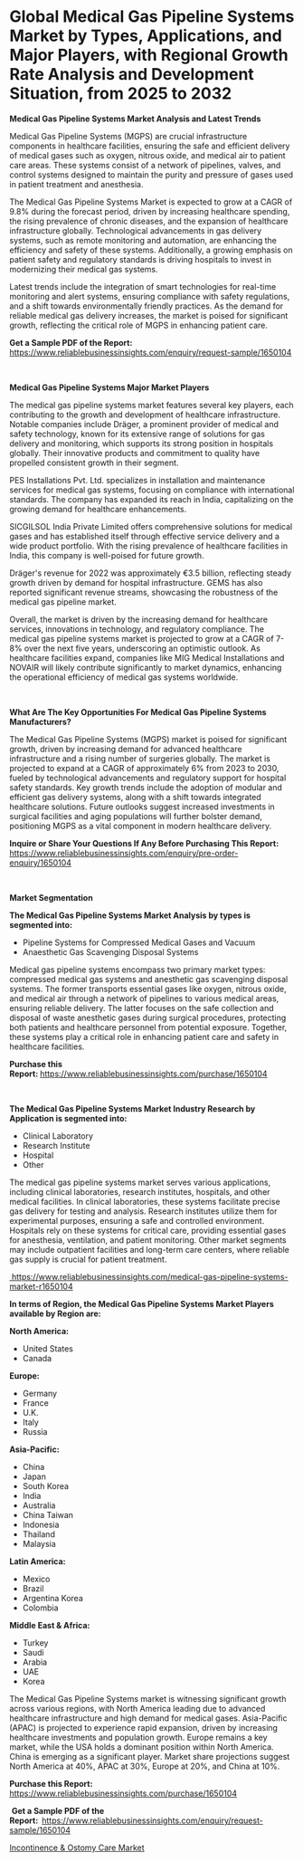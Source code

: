 <p><h1>Global Medical Gas Pipeline Systems Market by Types, Applications, and Major Players, with Regional Growth Rate Analysis and Development Situation, from 2025 to 2032</h1></p><p><strong>Medical Gas Pipeline Systems Market Analysis and Latest Trends</strong></p>
<p><p>Medical Gas Pipeline Systems (MGPS) are crucial infrastructure components in healthcare facilities, ensuring the safe and efficient delivery of medical gases such as oxygen, nitrous oxide, and medical air to patient care areas. These systems consist of a network of pipelines, valves, and control systems designed to maintain the purity and pressure of gases used in patient treatment and anesthesia.</p><p>The Medical Gas Pipeline Systems Market is expected to grow at a CAGR of 9.8% during the forecast period, driven by increasing healthcare spending, the rising prevalence of chronic diseases, and the expansion of healthcare infrastructure globally. Technological advancements in gas delivery systems, such as remote monitoring and automation, are enhancing the efficiency and safety of these systems. Additionally, a growing emphasis on patient safety and regulatory standards is driving hospitals to invest in modernizing their medical gas systems.</p><p>Latest trends include the integration of smart technologies for real-time monitoring and alert systems, ensuring compliance with safety regulations, and a shift towards environmentally friendly practices. As the demand for reliable medical gas delivery increases, the market is poised for significant growth, reflecting the critical role of MGPS in enhancing patient care.</p></p>
<p><strong>Get a Sample PDF of the Report:&nbsp;</strong> <a href="https://www.reliablebusinessinsights.com/enquiry/request-sample/1650104?utm_campaign=2289&utm_medium=2&utm_source=Github&utm_content=ia&utm_term=03032025&utm_id=medical-gas-pipeline-systems">https://www.reliablebusinessinsights.com/enquiry/request-sample/1650104</a></p>
<p>&nbsp;</p>
<p><strong>Medical Gas Pipeline Systems Major Market Players</strong></p>
<p><p>The medical gas pipeline systems market features several key players, each contributing to the growth and development of healthcare infrastructure. Notable companies include Dräger, a prominent provider of medical and safety technology, known for its extensive range of solutions for gas delivery and monitoring, which supports its strong position in hospitals globally. Their innovative products and commitment to quality have propelled consistent growth in their segment.</p><p>PES Installations Pvt. Ltd. specializes in installation and maintenance services for medical gas systems, focusing on compliance with international standards. The company has expanded its reach in India, capitalizing on the growing demand for healthcare enhancements.</p><p>SICGILSOL India Private Limited offers comprehensive solutions for medical gases and has established itself through effective service delivery and a wide product portfolio. With the rising prevalence of healthcare facilities in India, this company is well-poised for future growth.</p><p>Dräger's revenue for 2022 was approximately €3.5 billion, reflecting steady growth driven by demand for hospital infrastructure. GEMS has also reported significant revenue streams, showcasing the robustness of the medical gas pipeline market.</p><p>Overall, the market is driven by the increasing demand for healthcare services, innovations in technology, and regulatory compliance. The medical gas pipeline systems market is projected to grow at a CAGR of 7-8% over the next five years, underscoring an optimistic outlook. As healthcare facilities expand, companies like MIG Medical Installations and NOVAIR will likely contribute significantly to market dynamics, enhancing the operational efficiency of medical gas systems worldwide.</p></p>
<p>&nbsp;</p>
<p><strong>What Are The Key Opportunities For Medical Gas Pipeline Systems Manufacturers?</strong></p>
<p><p>The Medical Gas Pipeline Systems (MGPS) market is poised for significant growth, driven by increasing demand for advanced healthcare infrastructure and a rising number of surgeries globally. The market is projected to expand at a CAGR of approximately 6% from 2023 to 2030, fueled by technological advancements and regulatory support for hospital safety standards. Key growth trends include the adoption of modular and efficient gas delivery systems, along with a shift towards integrated healthcare solutions. Future outlooks suggest increased investments in surgical facilities and aging populations will further bolster demand, positioning MGPS as a vital component in modern healthcare delivery.</p></p>
<p><strong>Inquire or Share Your Questions If Any Before Purchasing This Report:</strong> <a href="https://www.reliablebusinessinsights.com/enquiry/pre-order-enquiry/1650104?utm_campaign=2289&utm_medium=2&utm_source=Github&utm_content=ia&utm_term=03032025&utm_id=medical-gas-pipeline-systems">https://www.reliablebusinessinsights.com/enquiry/pre-order-enquiry/1650104</a></p>
<p>&nbsp;</p>
<p><strong>Market Segmentation</strong></p>
<p><strong>The Medical Gas Pipeline Systems Market Analysis by types is segmented into:</strong></p>
<p><ul><li>Pipeline Systems for Compressed Medical Gases and Vacuum</li><li>Anaesthetic Gas Scavenging Disposal Systems</li></ul></p>
<p><p>Medical gas pipeline systems encompass two primary market types: compressed medical gas systems and anesthetic gas scavenging disposal systems. The former transports essential gases like oxygen, nitrous oxide, and medical air through a network of pipelines to various medical areas, ensuring reliable delivery. The latter focuses on the safe collection and disposal of waste anesthetic gases during surgical procedures, protecting both patients and healthcare personnel from potential exposure. Together, these systems play a critical role in enhancing patient care and safety in healthcare facilities.</p></p>
<p><strong>Purchase this Report:&nbsp;</strong><a href="https://www.reliablebusinessinsights.com/purchase/1650104?utm_campaign=2289&utm_medium=2&utm_source=Github&utm_content=ia&utm_term=03032025&utm_id=medical-gas-pipeline-systems">https://www.reliablebusinessinsights.com/purchase/1650104</a></p>
<p>&nbsp;</p>
<p><strong>The Medical Gas Pipeline Systems Market Industry Research by Application is segmented into:</strong></p>
<p><ul><li>Clinical Laboratory</li><li>Research Institute</li><li>Hospital</li><li>Other</li></ul></p>
<p><p>The medical gas pipeline systems market serves various applications, including clinical laboratories, research institutes, hospitals, and other medical facilities. In clinical laboratories, these systems facilitate precise gas delivery for testing and analysis. Research institutes utilize them for experimental purposes, ensuring a safe and controlled environment. Hospitals rely on these systems for critical care, providing essential gases for anesthesia, ventilation, and patient monitoring. Other market segments may include outpatient facilities and long-term care centers, where reliable gas supply is crucial for patient treatment.</p></p>
<p><a href="https://www.reliablebusinessinsights.com/medical-gas-pipeline-systems-market-r1650104?utm_campaign=2289&utm_medium=2&utm_source=Github&utm_content=ia&utm_term=03032025&utm_id=medical-gas-pipeline-systems">&nbsp;https://www.reliablebusinessinsights.com/medical-gas-pipeline-systems-market-r1650104</a></p>
<p><strong>In terms of Region, the Medical Gas Pipeline Systems Market Players available by Region are:</strong></p>
<p>
    <p> <strong> North America: </strong>
        <ul>
            <li>United States</li>
            <li>Canada</li>
        </ul>
        </p> 
    <p> <strong> Europe: </strong>
        <ul>
            <li>Germany</li>
            <li>France</li>
            <li>U.K.</li>
            <li>Italy</li>
            <li>Russia</li>
        </ul>
        </p> 
    <p> <strong> Asia-Pacific: </strong>
        <ul>
            <li>China</li>
            <li>Japan</li>
            <li>South Korea</li>
            <li>India</li>
            <li>Australia</li>
            <li>China Taiwan</li>
            <li>Indonesia</li>
            <li>Thailand</li>
            <li>Malaysia</li>
        </ul>
        </p> 
    <p> <strong> Latin America: </strong>
        <ul>
            <li>Mexico</li>
            <li>Brazil</li>
            <li>Argentina Korea</li>
            <li>Colombia</li>
        </ul>
        </p> 
    <p> <strong> Middle East & Africa: </strong>
        <ul>
            <li>Turkey</li>
            <li>Saudi</li>
            <li>Arabia</li>
            <li>UAE</li>
            <li>Korea</li>
        </ul>
    </p>
    </p>
<p><p>The Medical Gas Pipeline Systems market is witnessing significant growth across various regions, with North America leading due to advanced healthcare infrastructure and high demand for medical gases. Asia-Pacific (APAC) is projected to experience rapid expansion, driven by increasing healthcare investments and population growth. Europe remains a key market, while the USA holds a dominant position within North America. China is emerging as a significant player. Market share projections suggest North America at 40%, APAC at 30%, Europe at 20%, and China at 10%.</p></p>
<p><strong>Purchase this Report: </strong><a href="https://www.reliablebusinessinsights.com/purchase/1650104?utm_campaign=2289&utm_medium=2&utm_source=Github&utm_content=ia&utm_term=03032025&utm_id=medical-gas-pipeline-systems">https://www.reliablebusinessinsights.com/purchase/1650104</a></p>
<p>&nbsp;<strong>Get a Sample PDF of the Report:&nbsp;&nbsp;</strong><a href="https://www.reliablebusinessinsights.com/enquiry/request-sample/1650104?utm_campaign=2289&utm_medium=2&utm_source=Github&utm_content=ia&utm_term=03032025&utm_id=medical-gas-pipeline-systems">https://www.reliablebusinessinsights.com/enquiry/request-sample/1650104</a></p>
<p><strong></strong></p>
<p><p><a href="https://github.com/FahadAhmed223/Market-Research-Report-List-1/blob/main/incontinence-ostomy-care-market.md?utm_campaign=2289&utm_medium=2&utm_source=Github&utm_content=ia&utm_term=03032025&utm_id=medical-gas-pipeline-systems">Incontinence & Ostomy Care Market</a></p></p>